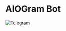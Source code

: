 # AIOGram Bot

[![Telegram](https://img.shields.io/badge/-Telegram-2f3136?style=for-the-badge&logo=telegram)](https://t.me/lantrik)
